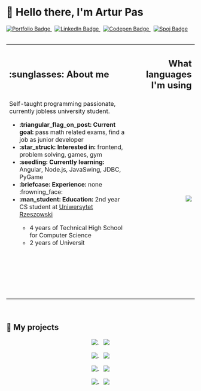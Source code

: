 # :wave: Hello there, I'm Artur Pas
<a href="https://pas-artur.000webhostapp.com">
<img src="https://img.shields.io/badge/Portfolio-202c59?style=for-the-badge&logo=About.me&logoColor=white" alt="Portfolio Badge"/>
</a>
&nbsp;

<a href="https://www.linkedin.com/in/artur-pas/">
<img src="https://img.shields.io/badge/LinkedIn-0077B5?style=for-the-badge&logo=linkedin&logoColor=white" alt="LinkedIn Badge"/>
</a>
&nbsp;

<a href="https://codepen.io/Pasek108">
<img src="https://img.shields.io/badge/Codepen-000000?style=for-the-badge&logo=codepen&logoColor=white" alt="Codepen Badge"/>
</a>
&nbsp;

<a href="https://pl.spoj.com/users/artur_pas/">
<img src="https://img.shields.io/badge/Spoj-337AB7?style=for-the-badge&logo=C&logoColor=white" alt="Spoj Badge"/>
</a>
<div>&nbsp;</div>

<table>
<tr>
<td><h2>:sunglasses: About me</h2></td>
<td align="right"><h2>What languages I'm using</h2></td>
</tr>
  
<tr>
<td>
Self-taught programming passionate, currently jobless university student.<br>
<ul>
<li><b>:triangular_flag_on_post: Current goal:</b> pass math related exams, find a job as junior developer</li>
<li><b>:star_struck: Interested in:</b> frontend, problem solving, games, gym</li>
<li><b>:seedling: Currently learning:</b> Angular, Node.js, JavaSwing, JDBC, PyGame</li>
<li><b>:briefcase: Experience:</b> none :frowning_face:</li>
<li><b>:man_student: Education:</b> 2nd year CS student at <a href="https://www.ur.edu.pl/kolegia/kolegium-nauk-przyrodniczych/student/kierunki/informatyka">Uniwersytet Rzeszowski</a></li>
<ul>
<li>4 years of Technical High School for Computer Science</li>
<li>2 years of Universit</li>
</ul>
</ul>
<div>&nbsp;&nbsp;&nbsp;&nbsp;&nbsp;&nbsp;&nbsp;&nbsp;</div>
<div>&nbsp;&nbsp;&nbsp;&nbsp;&nbsp;&nbsp;&nbsp;&nbsp;</div>
<div>&nbsp;&nbsp;&nbsp;&nbsp;&nbsp;&nbsp;&nbsp;&nbsp;</div>
<div>&nbsp;&nbsp;&nbsp;&nbsp;&nbsp;&nbsp;&nbsp;&nbsp;</div>
<div>&nbsp;&nbsp;&nbsp;&nbsp;&nbsp;&nbsp;&nbsp;&nbsp;</div>
<div>&nbsp;&nbsp;&nbsp;&nbsp;&nbsp;&nbsp;&nbsp;&nbsp;</div>
</td>
<td align="right">
<a href="https://github.com/Pasek108">
<img align="center" src="https://pasek108-5b3r.vercel.app/api/top-langs/?username=Pasek108&show_icons=true&theme=radical&langs_count=10" />
</a>
</td>
</tr>
</table>

&nbsp;

## :open_file_folder: My projects
<div align="center">
<a href="https://github.com/Pasek108/ConnectGame">
<img align="center" src="https://pasek108-5b3r.vercel.app/api/pin/?username=Pasek108&repo=ConnectGame&theme=radical" />
</a>
&nbsp;&nbsp;
<a href="https://github.com/Pasek108/TimeApp">
<img align="center" src="https://pasek108-5b3r.vercel.app/api/pin/?username=Pasek108&repo=TimeApp&theme=radical" />
</a>
   
<div>&nbsp;</div>
  
<a href="https://github.com/Pasek108/DeerKiller">
<img align="center" src="https://pasek108-5b3r.vercel.app/api/pin/?username=Pasek108&repo=DeerKiller&theme=radical" />
</a>
&nbsp;&nbsp;
<a href="https://github.com/Pasek108/BeFunge93Interpreter">
<img align="center" src="https://pasek108-5b3r.vercel.app/api/pin/?username=Pasek108&repo=BeFunge93Interpreter&theme=radical" />
</a>
  
<div>&nbsp;</div>
  
<a href="https://github.com/Pasek108/Weather">
<img align="center" src="https://pasek108-5b3r.vercel.app/api/pin/?username=Pasek108&repo=Weather&theme=radical" />
</a>
&nbsp;&nbsp;
<a href="https://github.com/Pasek108/RockPaperScissors">
<img align="center" src="https://pasek108-5b3r.vercel.app/api/pin/?username=Pasek108&repo=RockPaperScissors&theme=radical" />
</a>
  
<div>&nbsp;</div>
  
<a href="https://github.com/Pasek108/WhereInTheWorld">
<img align="center" src="https://pasek108-5b3r.vercel.app/api/pin/?username=Pasek108&repo=WhereInTheWorld&theme=radical" />
</a>
&nbsp;&nbsp;
<a href="https://github.com/Pasek108/ArturPasCV">
<img align="center" src="https://pasek108-5b3r.vercel.app/api/pin/?username=Pasek108&repo=ArturPasCV&theme=radical" />
</a>
</div>


